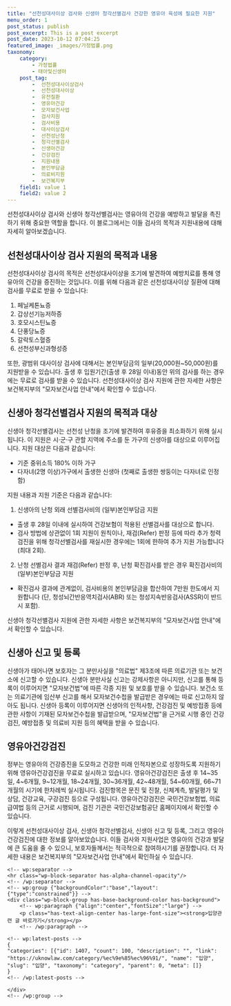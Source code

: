 ```yaml
---
title: "선천성대사이상 검사와 신생아 청각선별검사 건강한 영유아 육성에 필요한 지원"
menu_order: 1
post_status: publish
post_excerpt: This is a post excerpt
post_date: 2023-10-12 07:04:25
featured_image: _images/가정법률.png
taxonomy:
    category:
        - 가정법률
        - 태아및신생아
    post_tag:
        -  선천성대사이상검사
        -  선천성대사이상
        -  유전질환
        -  영유아건강
        -  모자보건사업
        -  검사지원
        -  검사비용
        -  대사이상검사
        -  선천성난청
        -  청각선별검사
        -  신생아건강
        -  건강검진
        -  지원내용
        -  본인부담금
        -  의료비지원
        -  보건복지부
    field1: value 1
    field2: value 2
---
```



선천성대사이상 검사와 신생아 청각선별검사는 영유아의 건강을 예방하고 발달을 촉진하기 위해 중요한 역할을 합니다. 이 블로그에서는 이들 검사의 목적과 지원내용에 대해 자세히 알아보겠습니다.

## 선천성대사이상 검사 지원의 목적과 내용

선천성대사이상 검사의 목적은 선천성대사이상을 조기에 발견하여 예방치료를 통해 영유아의 건강을 증진하는 것입니다. 이를 위해 다음과 같은 선천성대사이상 질환에 대해 검사를 무료로 받을 수 있습니다:

1. 페닐케톤뇨증
2. 갑상선기능저하증
3. 호모시스틴뇨증
4. 단풍당뇨증
5. 갈락토스혈증
6. 선천성부신과형성증

또한, 광범위 대사이상 검사에 대해서는 본인부담금의 일부(20,000원~50,000원)를 지원받을 수 있습니다. 출생 후 입원기간(출생 후 28일 이내)동안 위의 검사를 하는 경우에는 무료로 검사를 받을 수 있습니다. 선천성대사이상 검사 지원에 관한 자세한 사항은 보건복지부의 "모자보건사업 안내"에서 확인할 수 있습니다.

## 신생아 청각선별검사 지원의 목적과 대상

신생아 청각선별검사는 선천성 난청을 조기에 발견하여 후유증을 최소화하기 위해 실시됩니다. 이 지원은 시·군·구 관할 지역에 주소를 둔 가구의 신생아를 대상으로 이루어집니다. 지원 대상은 다음과 같습니다:

- 기준 중위소득 180% 이하 가구
- 다자녀(2명 이상)가구에서 출생한 신생아 (첫째로 출생한 쌍둥이는 다자녀로 인정함)

지원 내용과 지원 기준은 다음과 같습니다:

1. 신생아의 난청 외래 선별검사비의 (일부)본인부담금 지원
- 출생 후 28일 이내에 실시하여 건강보험이 적용된 선별검사를 대상으로 합니다.
- 검사 방법에 상관없이 1회 지원이 원칙이나, 재검(Refer) 판정 등에 따라 추가 청력 검진을 위해 청각선별검사를 재실시한 경우에는 1회에 한하여 추가 지원 가능합니다 (최대 2회).

2. 난청 선별검사 결과 재검(Refer) 판정 후, 난청 확진검사를 받은 경우 확진검사비의 (일부)본인부담금 지원
- 확진검사 결과에 관계없이, 검사비용의 본인부담금을 합산하여 7만원 한도에서 지원합니다 (단, 청성뇌간반응역치검사(ABR) 또는 청성지속반응검사(ASSR)이 반드시 포함).

신생아 청각선별검사 지원에 관한 자세한 사항은 보건복지부의 "모자보건사업 안내"에서 확인할 수 있습니다.

## 신생아 신고 및 등록

신생아가 태어나면 보호자는 그 분만사실을 "의료법" 제3조에 따른 의료기관 또는 보건소에 신고할 수 있습니다. 신생아 분만사실 신고는 강제사항은 아니지만, 신고를 통해 등록이 이루어지면 "모자보건법"에 따른 각종 지원 및 보호를 받을 수 있습니다. 보건소 또는 의료기관에 임산부 신고를 해서 모자보건수첩을 발급받은 경우에는 따로 신고하지 않아도 됩니다. 신생아 등록이 이루어지면 신생아의 인적사항, 건강검진 및 예방접종 등에 관한 사항이 기재된 모자보건수첩을 발급받으며, "모자보건법"을 근거로 시행 중인 건강검진, 예방접종 및 의료비 지원 등의 혜택을 받을 수 있습니다.

## 영유아건강검진

정부는 영유아의 건강증진을 도모하고 건강한 미래 인적자본으로 성장하도록 지원하기 위해 영유아건강검진을 무료로 실시하고 있습니다. 영유아건강검진은 출생 후 14~35일, 4~6개월, 9~12개월, 18~24개월, 30~36개월, 42~48개월, 54~60개월, 66~71개월의 시기에 한차례씩 실시됩니다. 검진항목은 문진 및 진찰, 신체계측, 발달평가 및 상담, 건강교육, 구강검진 등으로 구성됩니다. 영유아건강검진은 국민건강보험법, 의료급여법 등의 근거로 시행되며, 검진 기관은 국민건강보험공단 홈페이지에서 확인할 수 있습니다.

이렇게 선천성대사이상 검사, 신생아 청각선별검사, 신생아 신고 및 등록, 그리고 영유아건강검진에 대한 정보를 알아보았습니다. 이들 검사와 지원사업은 영유아의 건강과 발달에 큰 도움을 줄 수 있으니, 보호자들께서는 적극적으로 참여하시기를 권장합니다. 더 자세한 내용은 보건복지부의 "모자보건사업 안내"에서 확인하실 수 있습니다.


    <!-- wp:separator -->
    <hr class="wp-block-separator has-alpha-channel-opacity"/>
    <!-- /wp:separator -->
    <!-- wp:group {"backgroundColor":"base","layout":{"type":"constrained"}} -->
    <div class="wp-block-group has-base-background-color has-background">
        <!-- wp:paragraph {"align":"center","fontSize":"large"} -->
        <p class="has-text-align-center has-large-font-size"><strong>입양관련 글 바로가기</strong></p>
        <!-- /wp:paragraph -->
        
    <!-- wp:latest-posts -->
    {
    "categories": [{"id": 1407, "count": 100, "description": "", "link": "https://uknowlaw.com/category/%ec%9e%85%ec%96%91/", "name": "입양", "slug": "입양", "taxonomy": "category", "parent": 0, "meta": []}
    }
    <!-- /wp:latest-posts -->
    
    </div>
    <!-- /wp:group -->
    